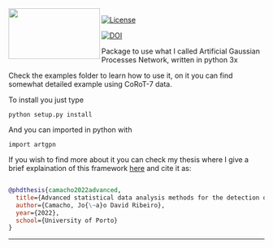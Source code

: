 
<img align="left" width="180" height="100" src="https://i.imgur.com/NTzmBw8.png">

[![License](https://img.shields.io/badge/license-MIT-blue.svg)](https://github.com/jdavidrcamacho/tedi/blob/master/LICENSE) 

[![DOI](https://zenodo.org/badge/172748157.svg)](https://zenodo.org/badge/latestdoi/172748157)

Package to use what I called Artificial Gaussian Processes Network, written in python 3x


Check the examples folder to learn how to use it, on it you can find somewhat detailed example using CoRoT-7 data.


To install you just type

    python setup.py install


And you can imported in python with

    import artgpn

If you wish to find more about it you can check my thesis where I give a brief explaination of this framework [here](https://repositorio-aberto.up.pt/handle/10216/141524) and cite it as:

```bibtex

@phdthesis{camacho2022advanced,
  title={Advanced statistical data analysis methods for the detection of other Earths},
  author={Camacho, Jo{\~a}o David Ribeiro},
  year={2022},
  school={University of Porto}
}

```
-------------------------


